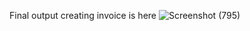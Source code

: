 Final output creating invoice is here ![Screenshot (795)](https://github.com/rajkumariris/invoicepdf/assets/162604533/55696bc5-e375-4a00-8898-05c1d0585ce8)

